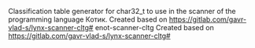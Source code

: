 Classification table generator for char32_t to use in the scanner of the programming language Котик.
Сreated based on https://gitlab.com/gavr-vlad-s/lynx-scanner-cltg# enot-scanner-cltg
Сreated based on https://gitlab.com/gavr-vlad-s/lynx-scanner-cltg#
